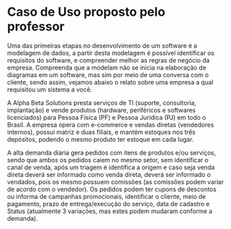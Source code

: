 # Caso de Uso proposto pelo professor #

Uma das primeiras etapas no desenvolvimento de um software é a modelagem de dados, a partir desta modelagem é possível identificar os 
requisitos do software, e compreender melhor as regras de negócio da empresa. Compreenda que a modelam não se inicia na elaboração de 
diagramas em um software, mas sim por meio de uma conversa com o cliente, sendo assim, vejamos abaixo o relato sobre uma empresa a qual requisitou um sistema a você.

A Alpha Beta Solutions presta serviços de TI (suporte, consultoria, implantação) e vende produtos (hardware, periféricos e softwares licenciados) para 
Pessoa Física (PF) e Pessoa Jurídica (PJ) em todo o Brasil. A empresa opera com e-commerce e vendas diretas (vendedores internos), possui matriz e duas 
filiais, e mantém estoques nos três depósitos, podendo o mesmo produto ter estoque em cada lugar. 

A alta demanda diária gera pedidos com itens de produtos e/ou serviços, sendo que ambos os pedidos caiem no mesmo setor, sem identificar o canal de venda, 
após um triagem é identifica a origem e caso seja venda direta deverá ser informado como venda direta, deverá ser informado o vendados, pois os mesmo possuem comissões 
(as comissões podem variar de acordo com o vendedor). Os pedidos podem ter cupons de descontos ou informa de campanhas promocionais, identificar o cliente, meio de pagamento, 
prazo de entrega/execução do serviço, data de cadastro e Status (atualmente 3 variações, mas estes podem mudaram conforme a demanda).
